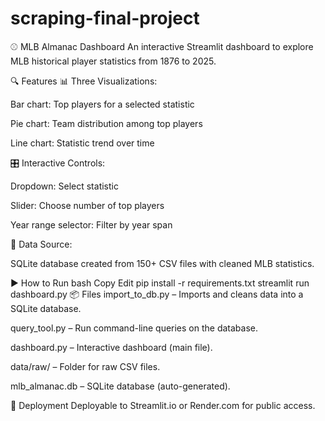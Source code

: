 # scraping-final-project
⚾️ MLB Almanac Dashboard
An interactive Streamlit dashboard to explore MLB historical player statistics from 1876 to 2025.

🔍 Features
📊 Three Visualizations:

Bar chart: Top players for a selected statistic

Pie chart: Team distribution among top players

Line chart: Statistic trend over time

🎛 Interactive Controls:

Dropdown: Select statistic

Slider: Choose number of top players

Year range selector: Filter by year span

📂 Data Source:

SQLite database created from 150+ CSV files with cleaned MLB statistics.

▶️ How to Run
bash
Copy
Edit
pip install -r requirements.txt
streamlit run dashboard.py
📦 Files
import_to_db.py – Imports and cleans data into a SQLite database.

query_tool.py – Run command-line queries on the database.

dashboard.py – Interactive dashboard (main file).

data/raw/ – Folder for raw CSV files.

mlb_almanac.db – SQLite database (auto-generated).

🚀 Deployment
Deployable to Streamlit.io or Render.com for public access.
